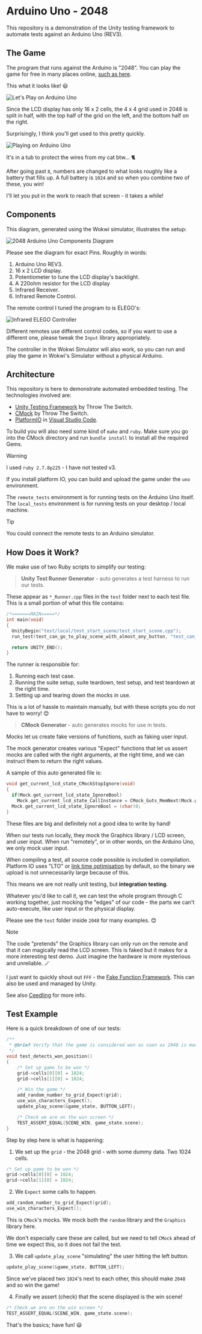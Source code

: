 # Arduino Uno - 2048

This repository is a demonstration of the Unity testing framework
to automate tests against an Arduino Uno (REV3).

## The Game

The program that runs against the Arduino is "2048". You can play
the game for free in many places online,
[such as here](https://www.2048.org/).

This what it looks like! 😃

![Let's Play on Arduino Uno](lets_play.png)

Since the LCD display has only 16 x 2 cells, the 4 x 4 grid
used in 2048 is split in half, with the top half of the grid
on the left, and the bottom half on the right.

Surprisingly, I think you'll get used to this pretty quickly.

![Playing on Arduino Uno](playing.png)

It's in a tub to protect the wires from my cat btw... 🐈

After going past `8`, numbers are changed to what looks roughly
like a battery that fills up. A full battery is `1024`
and so when you combine two of these, you win!

I'll let you put in the work to reach that screen - it takes a while!

## Components

This diagram, generated using the Wokwi simulator, illustrates the
setup:

![2048 Arduino Uno Components Diagram](diagram.png)

Please see the diagram for exact Pins. Roughly in words:

1. Arduino Uno REV3.
2. 16 x 2 LCD display.
3. Potentiometer to tune the LCD display's backlight.
4. A 220ohm resistor for the LCD display
5. Infrared Receiver.
6. Infrared Remote Control. 

The remote control I tuned the program to is ELEGO's:

![Infrared ELEGO Controller](remote_control.png)

Different remotes use different control codes, so if you want to use
a different one, please tweak the `Input` library appropriately.

The controller in the Wokwi Simulator will also work, so you can
run and play the game in Wokwi's Simulator without a physical Arduino.

## Architecture

This repository is here to demonstrate automated embedded testing. The technologies involved are:

* [Unity Testing Framework](https://www.throwtheswitch.org/unity)
  by Throw The Switch.
* [CMock](https://www.throwtheswitch.org/cmock) by Throw The Switch.
* [PlatformIO](https://platformio.org/) in 
  [Visual Studio Code](https://code.visualstudio.com/Download).

To build you will also need some kind of `make` and `ruby`. Make sure
you go into the CMock directory and run `bundle install` to install
all the required Gems.

> [!WARNING] 
> I used `ruby 2.7.8p225` - I have not tested v3.

If you install platform IO, you can build and upload the game under the
`uno` environment.

The `remote_tests` environment is for running tests on the
Arduino Uno itself. The `local_tests` environment is for running
tests on your desktop / local machine.

> [!TIP]
> You could connect the remote tests to an Arduino simulator. 

## How Does it Work?

We make use of two Ruby scripts to simplify our testing:

> **Unity Test Runner Generator** - auto generates a test harness to run our tests.

These appear as `*_Runner.cpp` files in the `test` 
folder next to each test file. This is a small
portion of what this file contains:

```c
/*=======MAIN=====*/
int main(void)
{
  UnityBegin("test/local/test_start_scene/test_start_scene.cpp");
  run_test(test_can_go_to_play_scene_with_almost_any_button, "test_can_go_to_play_scene_with_almost_any_button", 24);

  return UNITY_END();
}
```

The runner is responsible for:

1. Running each test case.
2. Running the suite setup, suite teardown, test setup, and test teardown at the right time.
3. Setting up and tearing down the mocks in use.

This is a lot of hassle to maintain manually, but
with these scripts you do not have to worry! 😊

> **CMock Generator** - auto generates mocks for use in tests.

Mocks let us create fake versions of functions, such as faking user input.

The mock generator creates various "Expect" functions that let us assert
mocks are called with the right arguments, at the right time, and we
can instruct them to return the right values.

A sample of this auto generated file is:

```c
void get_current_lcd_state_CMockStopIgnore(void)
{
  if(Mock.get_current_lcd_state_IgnoreBool)
    Mock.get_current_lcd_state_CallInstance = CMock_Guts_MemNext(Mock.get_current_lcd_state_CallInstance);
  Mock.get_current_lcd_state_IgnoreBool = (char)0;
}
```
These files are big and definitely not a good idea to write by hand!

When our tests run locally, they mock the Graphics library / LCD
screen, and user input. When run "remotely", or in other words, on the Arduino Uno, we only mock user input.

When compiling a test, all source code possible is included in
compilation. Platform IO uses "LTO" or 
[link time optimisation](https://gcc.gnu.org/wiki/LinkTimeOptimization)
by default, so the binary we upload is not unnecessarily large
because of this.

This means we are not really unit testing, but **integration testing**.

Whatever you'd like to call it, we can test the whole program
through C working together, just mocking the "edges" of our code - the parts
we can't auto-execute, like user input or the physical display.

Please see the `test` folder inside `2048` for many examples. 😊

> [!NOTE]
> The code "pretends" the Graphics library can only run on the 
  remote and that it can magically read the LCD screen. This is
  faked but it makes for a more interesting test demo. Just
  imagine the hardware is more mysterious and unreliable. 🪄

I just want to quickly shout out `FFF` - the 
[Fake Function Framework](https://github.com/meekrosoft/fff). This can also
be used and managed by Unity.

See also [Ceedling](https://github.com/ThrowTheSwitch/Ceedling) for more info.

## Test Example

Here is a quick breakdown of one of our tests:

```c
/**
 * @brief Verify that the game is considered won as soon as 2048 is made.
 */
void test_detects_won_position()
{
    /* Set up game to be won */
    grid->cells[0][0] = 1024;
    grid->cells[1][0] = 1024;

    /* Win the game */
    add_random_number_to_grid_Expect(grid);
    use_win_characters_Expect();
    update_play_scene(&game_state, BUTTON_LEFT);

    /* Check we are on the win screen */
    TEST_ASSERT_EQUAL(SCENE_WIN, game_state.scene);
}
```

Step by step here is what is happening:
1. We set up the `grid` - the 2048 grid - with some dummy data. Two 1024 cells.

```c
/* Set up game to be won */
grid->cells[0][0] = 1024;
grid->cells[1][0] = 1024;
```

2. We `Expect` some calls to happen.

```c
add_random_number_to_grid_Expect(grid);
use_win_characters_Expect();
```

This is `CMock`'s mocks. We mock both the `random` library and the `Graphics` library here.

We don't especially care these are called, but we need to tell `CMock` ahead of time we expect this, so it does not fail the test.

3. We call `update_play_scene` "simulating" the user
   hitting the left button.

```c
update_play_scene(&game_state, BUTTON_LEFT);
```

Since we've placed two `1024`'s next to each other,
this should make `2048` and so win the game!

4. Finally we assert (check) that the scene
   displayed is the win scene!

```c
/* Check we are on the win screen */
TEST_ASSERT_EQUAL(SCENE_WIN, game_state.scene);
```

That's the basics; have fun! 😃